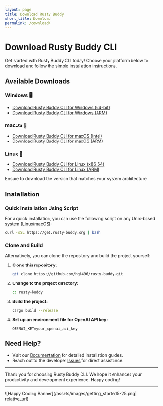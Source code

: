 ```yaml
---
layout: page
title: Download Rusty Buddy
short_title: Download
permalink: /download/
---
```


# Download Rusty Buddy CLI

Get started with Rusty Buddy CLI today! Choose your platform below to download and follow the simple installation instructions.

## Available Downloads

### Windows 🖥️
- [Download Rusty Buddy CLI for Windows (64-bit)](lhttps://github.com/hg8496/rusty-buddy/releases)
- [Download Rusty Buddy CLI for Windows (ARM)](https://github.com/hg8496/rusty-buddy/releases)

### macOS 🍏
- [Download Rusty Buddy CLI for macOS (Intel)](https://github.com/hg8496/rusty-buddy/releases)
- [Download Rusty Buddy CLI for macOS (ARM)](https://github.com/hg8496/rusty-buddy/releases)

### Linux 🐧
- [Download Rusty Buddy CLI for Linux (x86_64)](https://github.com/hg8496/rusty-buddy/releases)
- [Download Rusty Buddy CLI for Linux (ARM)](https://github.com/hg8496/rusty-buddy/releases)

Ensure to download the version that matches your system architecture.

## Installation

### Quick Installation Using Script

For a quick installation, you can use the following script on any Unix-based system (Linux/macOS):

```bash
curl -sSL https://get.rusty-buddy.org | bash
```

### Clone and Build

Alternatively, you can clone the repository and build the project yourself:

1. **Clone this repository:**
   ```bash
   git clone https://github.com/hg8496/rusty-buddy.git
   ```

2. **Change to the project directory:**
   ```bash
   cd rusty-buddy
   ```

3. **Build the project:**
   ```bash
   cargo build --release
   ```

4. **Set up an environment file for OpenAI API key:**
   ```plaintext
   OPENAI_KEY=your_openai_api_key
   ```

## Need Help?

- Visit our [Documentation](https://github.com/hg8496/rusty-buddy) for detailed installation guides.
- Reach out to the developer [Issues](https://github.com/hg8496/rusty-buddy/issues) for direct assistance.

---

Thank you for choosing Rusty Buddy CLI. We hope it enhances your productivity and development experience. Happy coding!

---

![Happy Coding Banner](/assets/images/getting_started5-25.png| relative_url) <!-- Add a motivational or thank-you image -->
